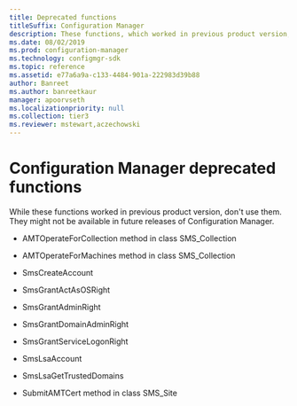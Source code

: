```yaml
---
title: Deprecated functions
titleSuffix: Configuration Manager
description: These functions, which worked in previous product version, might not be available in future releases of Configuration Manager.
ms.date: 08/02/2019
ms.prod: configuration-manager
ms.technology: configmgr-sdk
ms.topic: reference
ms.assetid: e77a6a9a-c133-4484-901a-222983d39b88
author: Banreet
ms.author: banreetkaur
manager: apoorvseth
ms.localizationpriority: null
ms.collection: tier3
ms.reviewer: mstewart,aczechowski
---
```


# Configuration Manager deprecated functions

While these functions worked in previous product version, don't use them. They might not be available in future releases of Configuration Manager.

- AMTOperateForCollection method in class SMS_Collection

- AMTOperateForMachines method in class SMS_Collection

- SmsCreateAccount

- SmsGrantActAsOSRight

- SmsGrantAdminRight

- SmsGrantDomainAdminRight

- SmsGrantServiceLogonRight

- SmsLsaAccount

- SmsLsaGetTrustedDomains

- SubmitAMTCert method in class SMS_Site
